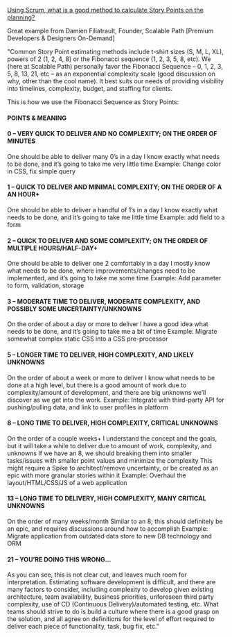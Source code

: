 
[Using Scrum, what is a good method to calculate Story Points on the planning?](https://www.quora.com/Using-Scrum-what-is-a-good-method-to-calculate-Story-Points-on-the-planning)

Great example from Damien Filiatrault, Founder, Scalable Path [Premium Developers & Designers On-Demand]

"Common Story Point estimating methods include t-shirt sizes (S, M, L, XL), powers of 2 (1, 2, 4, 8) or the Fibonacci sequence (1, 2, 3, 5, 8, etc). We (here at Scalable Path) personally favor the Fibonacci Sequence – 0, 1, 2, 3, 5, 8, 13, 21, etc – as an exponential complexity scale (good discussion on why, other than the cool name). It best suits our needs of providing visibility into timelines, complexity, budget, and staffing for clients.

This is how we use the Fibonacci Sequence as Story Points:

#### POINTS & MEANING

#### 0 – VERY QUICK TO DELIVER AND NO COMPLEXITY; ON THE ORDER OF MINUTES

One should be able to deliver many 0’s in a day
I know exactly what needs to be done, and it’s going to take me very little time
Example: Change color in CSS, fix simple query

#### 1 – QUICK TO DELIVER AND MINIMAL COMPLEXITY; ON THE ORDER OF A AN HOUR+

One should be able to deliver a handful of 1’s in a day
I know exactly what needs to be done, and it’s going to take me little time
Example: add field to a form

#### 2 – QUICK TO DELIVER AND SOME COMPLEXITY; ON THE ORDER OF MULTIPLE HOURS/HALF-DAY+

One should be able to deliver one 2 comfortably in a day
I mostly know what needs to be done, where improvements/changes need to be implemented, and it’s going to take me some time
Example: Add parameter to form, validation, storage

#### 3 – MODERATE TIME TO DELIVER, MODERATE COMPLEXITY, AND POSSIBLY SOME UNCERTAINTY/UNKNOWNS

On the order of about a day or more to deliver
I have a good idea what needs to be done, and it’s going to take me a bit of time
Example: Migrate somewhat complex static CSS into a CSS pre-processor

#### 5 – LONGER TIME TO DELIVER, HIGH COMPLEXITY, AND LIKELY UNKNOWNS

On the order of about a week or more to deliver
I know what needs to be done at a high level, but there is a good amount of work due to complexity/amount of development, and there are big unknowns we’ll discover as we get into the work.
Example: Integrate with third-party API for pushing/pulling data, and link to user profiles in platform

#### 8 – LONG TIME TO DELIVER, HIGH COMPLEXITY, CRITICAL UNKNOWNS

On the order of a couple weeks+
I understand the concept and the goals, but it will take a while to deliver due to amount of work, complexity, and unknowns
If we have an 8, we should breaking them into smaller tasks/issues with smaller point values and minimize the complexity
This might require a Spike to architect/remove uncertainty, or be created as an epic with more granular stories within it
Example: Overhaul the layout/HTML/CSS/JS of a web application

#### 13 – LONG TIME TO DELIVERY, HIGH COMPLEXITY, MANY CRITICAL UNKNOWNS

On the order of many weeks/month
Similar to an 8; this should definitely be an epic, and requires discussions around how to accomplish
Example: Migrate application from outdated data store to new DB technology and ORM

#### 21 – YOU’RE DOING THIS WRONG…

As you can see, this is not clear cut, and leaves much room for interpretation. Estimating software development is difficult, and there are many factors to consider, including complexity to develop given existing architecture, team availability, business priorities, unforeseen third party complexity, use of CD (Continuous Delivery)/automated testing, etc. What teams should strive to do is build a culture where there is a good grasp on the solution, and all agree on definitions for the level of effort required to deliver each piece of functionality, task, bug fix, etc."

